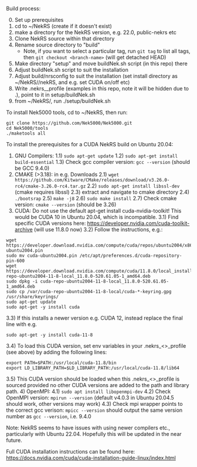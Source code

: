 Build process:

0) Set up prerequisites
1) cd to ~/NekRS (create if it doesn't exist)
2) make a directory for the NekRS version, e.g. 22.0, public-nekrs etc
3) Clone NekRS source within that directory
4) Rename source directory to "build"
	- Note, if you want to select a particular tag, run `git tag` to list all tags, then `git checkout <branch-name>` (will get detached HEAD)
5) Make directory "setup" and move buildNek.sh script (in this repo) there
6) Adjust buildNek.sh script to suit the installation
7) Adjust build/nrsconfig to suit the installation (set install directory as ~/NekRS/<version>/nekRS, and e.g. set CUDA on/off etc)
8) Write .nekrs_<version>_profile (examples in this repo, note it will be hidden due to .), point to it in setup/buildNek.sh
9) from ~/NekRS/<version>, run ./setup/buildNek.sh

To install Nek5000 tools, cd to ~/NekRS, then run:

```
git clone https://github.com/Nek5000/Nek5000.git
cd Nek5000/tools
./maketools all
```

To install the prerequisites for a CUDA NekRS build on Ubuntu 20.04:

1) GNU Compilers:
1.1) `sudo apt-get update`
1.2) `sudo apt-get install build-essential`
1.3) Check gcc compiler version: `gcc --version` (should be GCC 9.4.0)
2) CMAKE (>3.18): in e.g. Downloads
2.1) `wget https://github.com/Kitware/CMake/releases/download/v3.26.0-rc4/cmake-3.26.0-rc4.tar.gz`
2.2) `sudo apt-get install libssl-dev` (cmake requires libssl)
2.3) extract and navigate to cmake directory
2.4) `./bootsrap`
2.5) `make -j8`
2.6) `sudo make install`
2.7) Check cmake version: `cmake --version` (should be 3.26)
3) CUDA: Do not use the default apt-get install cuda-nvidia-toolkit! This would be CUDA 10 in Ubuntu 20.04, which is incompatible.
3.1) Find specific CUDA versions here: https://developer.nvidia.com/cuda-toolkit-archive (will use 11.8.0 now)
3.2) Follow the instructions, e.g.:
```
wget https://developer.download.nvidia.com/compute/cuda/repos/ubuntu2004/x86_64/cuda-ubuntu2004.pin
sudo mv cuda-ubuntu2004.pin /etc/apt/preferences.d/cuda-repository-pin-600
wget https://developer.download.nvidia.com/compute/cuda/11.8.0/local_installers/cuda-repo-ubuntu2004-11-8-local_11.8.0-520.61.05-1_amd64.deb
sudo dpkg -i cuda-repo-ubuntu2004-11-8-local_11.8.0-520.61.05-1_amd64.deb
sudo cp /var/cuda-repo-ubuntu2004-11-8-local/cuda-*-keyring.gpg /usr/share/keyrings/
sudo apt-get update
sudo apt-get -y install cuda
```
3.3) If this installs a newer version e.g. CUDA 12, instead replace the final line with e.g.
```
sudo apt-get -y install cuda-11-8
```
3.4) To load this CUDA version, set env variables in your .nekrs_<>_profile (see above) by adding the following lines:
```
export PATH=$PATH:/usr/local/cuda-11.8/bin
export LD_LIBRARY_PATH=$LD_LIBRARY_PATH:/usr/local/cuda-11.8/lib64
```
3.5) This CUDA version should be loaded when this .nekrs_<>_profile is sourced provided no other CUDA versions are added to the path and library path.
4) OpenMPI:
4.1) `sudo apt install libopenmpi-dev`
4.2) Check OpenMPI version: `mpirun --version` (default v4.0.3 in Ubuntu 20.04.5 should work, other versions may work)
4.3) Check mpi wrapper points to the correct gcc verison: `mpicc --version` should output the same version number as `gcc --version`, i.e. 9.4.0



Note: NekRS seems to have issues with using newer compilers etc., particularly with Ubuntu 22.04. Hopefully this will be updated in the near future.

Full CUDA installation instructions can be found here: https://docs.nvidia.com/cuda/cuda-installation-guide-linux/index.html
